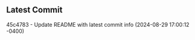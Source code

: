 
## Latest Commit
45c4783 - Update README with latest commit info (2024-08-29 17:00:12 -0400) <Yunxi-Zhou>
